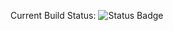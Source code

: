 Current Build Status:
![Status Badge](https://pxgamer.visualstudio.com/DefaultCollection/_apis/public/build/definitions/2dfa3303-0921-4514-80c4-3b2aa36c5933/3/badge)